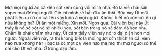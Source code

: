 Mời mọi người ăn cá viên sốt kem cùng với mình nha. Đó là viên hải sản super mai đó mọi người. Giờ thì mình sẽ bắt đầu ăn thôi. Bữa nay Út mới phát hiện ra nó có cái tên vậy luôn á mọi người. Không biết nó còn có tên gì nữa không ha? Út ăn một miếng. Xin mời. Ngon quá. Cái viên loại này Út thấy là nó sẽ bột nó sẽ nhiều hơn, sốt bên trong nó sẽ đậm đà hơn nha. Chấm là phải chấm như này. Út cảm thấy viên này nó to đại diện hơn mọi người. Ngoài viên này ra thì không biết là mọi người còn thích ăn cái viên nào nữa không ha? Hoặc là có một cái viên nào mà mới thì mọi người có thể chỉ cho Út với nha. Ở trong đẹp lắm.